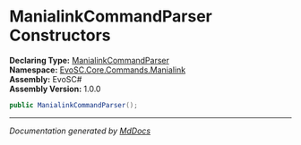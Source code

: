 ﻿<!--  
  <auto-generated>   
    The contents of this file were generated by a tool.  
    Changes to this file may be list if the file is regenerated  
  </auto-generated>   
-->

# ManialinkCommandParser Constructors

**Declaring Type:** [ManialinkCommandParser](../index.md)  
**Namespace:** [EvoSC.Core.Commands.Manialink](../../index.md)  
**Assembly:** EvoSC\#  
**Assembly Version:** 1.0.0

```csharp
public ManialinkCommandParser();
```
___

*Documentation generated by [MdDocs](https://github.com/ap0llo/mddocs)*
